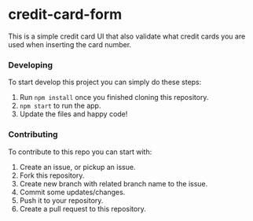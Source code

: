 # credit-card-form

This is a simple credit card UI that also validate what credit cards you are used when inserting the card number.

### Developing
To start develop this project you can simply do these steps:
1. Run `npm install` once you finished cloning this repository.
2. `npm start` to run the app.
3. Update the files and happy code!

### Contributing
To contribute to this repo you can start with:
1. Create an issue, or pickup an issue.
2. Fork this repository.
3. Create new branch with related branch name to the issue.
4. Commit some updates/changes.
5. Push it to your repository.
6. Create a pull request to this repository.
